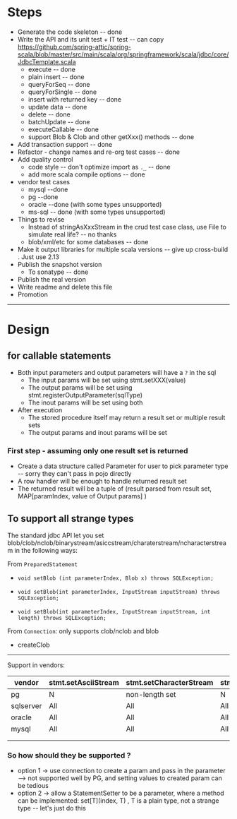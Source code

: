 # Steps

* Generate the code skeleton -- done
* Write the API and its unit test + IT test -- can
  copy https://github.com/spring-attic/spring-scala/blob/master/src/main/scala/org/springframework/scala/jdbc/core/JdbcTemplate.scala
    * execute -- done
    * plain insert -- done
    * queryForSeq -- done
    * queryForSingle -- done
    * insert with returned key -- done
    * update data -- done
    * delete -- done
    * batchUpdate -- done
    * executeCallable -- done
    * support Blob & Clob and other getXxx() methods -- done
* Add transaction support -- done
* Refactor - change names and re-org test cases -- done
* Add quality control
    * code style -- don't optimize import as `._` -- done
    * add more scala compile options -- done
* vendor test cases
    * mysql --done
    * pg --done
    * oracle --done (with some types unsupported)
    * ms-sql -- done (with some types unsupported)
* Things to revise
    * Instead of stringAsXxxStream in the crud test case class, use File to simulate real life?  -- no thanks
    * blob/xml/etc for some databases -- done
* Make it output libraries for multiple scala versions -- give up cross-build . Just use 2.13
* Publish the snapshot version
  * To sonatype -- done 
* Publish the real version
* Write readme and delete this file
* Promotion

----

# Design

## for callable statements

* Both input parameters and output parameters will have a `?` in the sql
    * The input params will be set using stmt.setXXX(value)
    * The output params will be set using stmt.registerOutputParameter(sqlType)
    * The inout params will be set using both
* After execution
    * The stored procedure itself may return a result set or multiple result sets
    * The output params and inout params will be set

### First step - assuming only one result set is returned

* Create a data structure called Parameter for user to pick parameter type -- sorry they can't pass in pojo directly
* A row handler will be enough to handle returned result set
* The returned result will be a tuple of (result parsed from result set, MAP[paramIndex, value of Output params] )

## To support all strange types

The standard jdbc API let you set blob/clob/nclob/binarystream/asiccstream/charaterstream/ncharacterstream in the
following ways:

From `PreparedStatement`

*     void setBlob (int parameterIndex, Blob x) throws SQLException;
*     void setBlob(int parameterIndex, InputStream inputStream) throws SQLException;
*     void setBlob(int parameterIndex, InputStream inputStream, int length) throws SQLException;

From `Connection`:  only supports clob/nclob and blob

* createClob

-----

Support in vendors:

| vendor    | stmt.setAsciiStream | stmt.setCharacterStream | stmt.setNCaracterStream | stmt.setBinaryStream | stmt.setBlob | stmt.setClob  | stmt.setNClob | stmt.setSQLXML | conn.createBlob | conn.createNClob | conn.createBlob | conn.createSQLXML |
|-----------|---------------------|-------------------------|-------------------------|----------------------|--------------|---------------|---------------|----------------|-----------------|------------------|-----------------|-------------------|
| pg        | N                   | non-length set          | N                       | All                  | All          | setClob(clob) | N             | Y              | N               | N                | N               | Y                 |
| sqlserver | All                 | All                     | All                     | All                  | All          | All           | All           | Y              | Y               | Y                | Y               | Y                 |
| oracle    | All                 | All                     | All                     | All                  | All          | All           | All           | Y              | Y               | Y                | Y               | Y                 |
| mysql     | All                 | All                     | All                     | All                  | All          | All           | All           | Y              | Y               | Y                | Y               | Y                 |
|           |                     |                         |                         |                      |              |               |               |                |                 |                  |                 |                   |
|           |                     |                         |                         |                      |              |               |               |                |                 |                  |                 |                   |

### So how should they be supported ? 

* option 1 -> use connection to create a param and pass in the parameter --> not supported well by PG, and setting values to created param can be tedious
* option 2 -> allow a StatementSetter to be a parameter, where a method can be implemented:  set[T](index, T) , T is a plain type, not a strange type  -- let's just do this